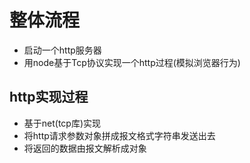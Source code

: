 # 整体流程

* 启动一个http服务器
* 用node基于Tcp协议实现一个http过程(模拟浏览器行为)

## http实现过程

* 基于net(tcp库)实现
* 将http请求参数对象拼成报文格式字符串发送出去
* 将返回的数据由报文解析成对象
